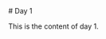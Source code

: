 <div class="page__content">
  <!-- 마크다운 컨텐츠 시작 -->
  # Day 1

  
  This is the content of day 1.
  <!-- 마크다운 컨텐츠 끝 -->
</div>
